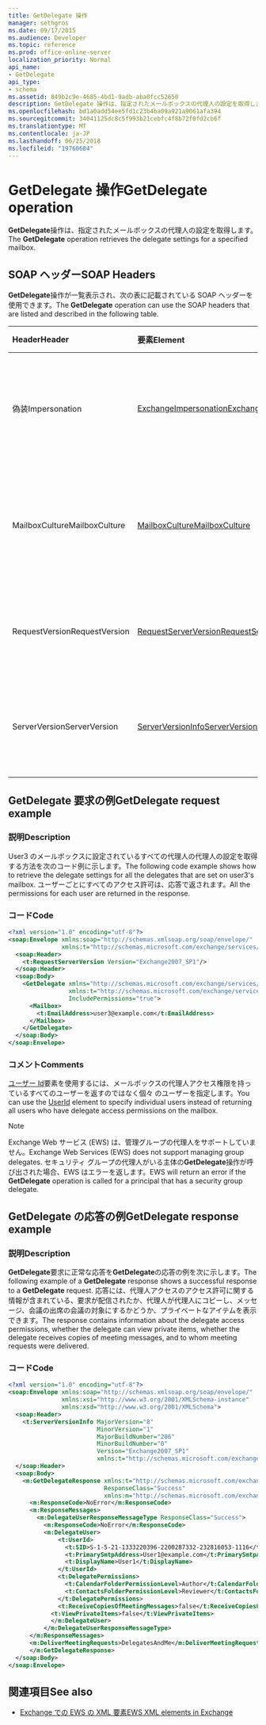 ```yaml
---
title: GetDelegate 操作
manager: sethgros
ms.date: 09/17/2015
ms.audience: Developer
ms.topic: reference
ms.prod: office-online-server
localization_priority: Normal
api_name:
- GetDelegate
api_type:
- schema
ms.assetid: 849b2c9e-4685-4bd1-9adb-aba0fcc52650
description: GetDelegate 操作は、指定されたメールボックスの代理人の設定を取得します。
ms.openlocfilehash: bd1a0add54ee5fd1c23b4ba09a921a9061afa394
ms.sourcegitcommit: 34041125dc8c5f993b21cebfc4f8b72f0fd2cb6f
ms.translationtype: MT
ms.contentlocale: ja-JP
ms.lasthandoff: 06/25/2018
ms.locfileid: "19760684"
---
```

# <a name="getdelegate-operation"></a><span data-ttu-id="86886-103">GetDelegate 操作</span><span class="sxs-lookup"><span data-stu-id="86886-103">GetDelegate operation</span></span>

<span data-ttu-id="86886-104">**GetDelegate**操作は、指定されたメールボックスの代理人の設定を取得します。</span><span class="sxs-lookup"><span data-stu-id="86886-104">The **GetDelegate** operation retrieves the delegate settings for a specified mailbox.</span></span> 
  
## <a name="soap-headers"></a><span data-ttu-id="86886-105">SOAP ヘッダー</span><span class="sxs-lookup"><span data-stu-id="86886-105">SOAP Headers</span></span>

<span data-ttu-id="86886-106">**GetDelegate**操作が一覧表示され、次の表に記載されている SOAP ヘッダーを使用できます。</span><span class="sxs-lookup"><span data-stu-id="86886-106">The **GetDelegate** operation can use the SOAP headers that are listed and described in the following table.</span></span> 
  
|<span data-ttu-id="86886-107">**Header**</span><span class="sxs-lookup"><span data-stu-id="86886-107">**Header**</span></span>|<span data-ttu-id="86886-108">**要素**</span><span class="sxs-lookup"><span data-stu-id="86886-108">**Element**</span></span>|<span data-ttu-id="86886-109">**説明**</span><span class="sxs-lookup"><span data-stu-id="86886-109">**Description**</span></span>|
|:-----|:-----|:-----|
|<span data-ttu-id="86886-110">偽装</span><span class="sxs-lookup"><span data-stu-id="86886-110">Impersonation</span></span>  <br/> |[<span data-ttu-id="86886-111">ExchangeImpersonation</span><span class="sxs-lookup"><span data-stu-id="86886-111">ExchangeImpersonation</span></span>](exchangeimpersonation.md) <br/> |<span data-ttu-id="86886-112">クライアント アプリケーションが偽装するユーザーを識別します。</span><span class="sxs-lookup"><span data-stu-id="86886-112">Identifies the user whom the client application is impersonating.</span></span>  <br/> |
|<span data-ttu-id="86886-113">MailboxCulture</span><span class="sxs-lookup"><span data-stu-id="86886-113">MailboxCulture</span></span>  <br/> |[<span data-ttu-id="86886-114">MailboxCulture</span><span class="sxs-lookup"><span data-stu-id="86886-114">MailboxCulture</span></span>](mailboxculture.md) <br/> |<span data-ttu-id="86886-115">RFC3066 カルチャを使用してメールボックスへのアクセスを識別します。</span><span class="sxs-lookup"><span data-stu-id="86886-115">Identifies the RFC3066 culture to be used to access the mailbox.</span></span>  <br/> |
|<span data-ttu-id="86886-116">RequestVersion</span><span class="sxs-lookup"><span data-stu-id="86886-116">RequestVersion</span></span>  <br/> |[<span data-ttu-id="86886-117">RequestServerVersion</span><span class="sxs-lookup"><span data-stu-id="86886-117">RequestServerVersion</span></span>](requestserverversion.md) <br/> |<span data-ttu-id="86886-118">操作要求のスキーマのバージョンを識別します。</span><span class="sxs-lookup"><span data-stu-id="86886-118">Identifies the schema version for the operation request.</span></span>  <br/> |
|<span data-ttu-id="86886-119">ServerVersion</span><span class="sxs-lookup"><span data-stu-id="86886-119">ServerVersion</span></span>  <br/> |[<span data-ttu-id="86886-120">ServerVersionInfo</span><span class="sxs-lookup"><span data-stu-id="86886-120">ServerVersionInfo</span></span>](serverversioninfo.md) <br/> |<span data-ttu-id="86886-121">要求に応答するサーバーのバージョンを識別します。</span><span class="sxs-lookup"><span data-stu-id="86886-121">Identifies the version of the server that responded to the request.</span></span>  <br/> |
   
## <a name="getdelegate-request-example"></a><span data-ttu-id="86886-122">GetDelegate 要求の例</span><span class="sxs-lookup"><span data-stu-id="86886-122">GetDelegate request example</span></span>

### <a name="description"></a><span data-ttu-id="86886-123">説明</span><span class="sxs-lookup"><span data-stu-id="86886-123">Description</span></span>

<span data-ttu-id="86886-124">User3 のメールボックスに設定されているすべての代理人の代理人の設定を取得する方法を次のコード例に示します。</span><span class="sxs-lookup"><span data-stu-id="86886-124">The following code example shows how to retrieve the delegate settings for all the delegates that are set on user3's mailbox.</span></span> <span data-ttu-id="86886-125">ユーザーごとにすべてのアクセス許可は、応答で返されます。</span><span class="sxs-lookup"><span data-stu-id="86886-125">All the permissions for each user are returned in the response.</span></span>
  
### <a name="code"></a><span data-ttu-id="86886-126">コード</span><span class="sxs-lookup"><span data-stu-id="86886-126">Code</span></span>

```XML
<?xml version="1.0" encoding="utf-8"?>
<soap:Envelope xmlns:soap="http://schemas.xmlsoap.org/soap/envelope/"
               xmlns:t="http://schemas.microsoft.com/exchange/services/2006/types">
  <soap:Header>
    <t:RequestServerVersion Version="Exchange2007_SP1"/>
  </soap:Header>
  <soap:Body>
    <GetDelegate xmlns="http://schemas.microsoft.com/exchange/services/2006/messages"
                 xmlns:t="http://schemas.microsoft.com/exchange/services/2006/types"
                 IncludePermissions="true">
      <Mailbox>
        <t:EmailAddress>user3@example.com</t:EmailAddress>
      </Mailbox>
    </GetDelegate>
  </soap:Body>
</soap:Envelope>
```

### <a name="comments"></a><span data-ttu-id="86886-127">コメント</span><span class="sxs-lookup"><span data-stu-id="86886-127">Comments</span></span>

<span data-ttu-id="86886-128">[ユーザー Id](userid.md)要素を使用するには、メールボックスの代理人アクセス権限を持っているすべてのユーザーを返すのではなく個々 のユーザーを指定します。</span><span class="sxs-lookup"><span data-stu-id="86886-128">You can use the [UserId](userid.md) element to specify individual users instead of returning all users who have delegate access permissions on the mailbox.</span></span> 
  
> [!NOTE]
> <span data-ttu-id="86886-129">Exchange Web サービス (EWS) は、管理グループの代理人をサポートしていません。</span><span class="sxs-lookup"><span data-stu-id="86886-129">Exchange Web Services (EWS) does not support managing group delegates.</span></span> <span data-ttu-id="86886-130">セキュリティ グループの代理人がいる主体の**GetDelegate**操作が呼び出された場合、EWS はエラーを返します。</span><span class="sxs-lookup"><span data-stu-id="86886-130">EWS will return an error if the **GetDelegate** operation is called for a principal that has a security group delegate.</span></span> 
  
## <a name="getdelegate-response-example"></a><span data-ttu-id="86886-131">GetDelegate の応答の例</span><span class="sxs-lookup"><span data-stu-id="86886-131">GetDelegate response example</span></span>

### <a name="description"></a><span data-ttu-id="86886-132">説明</span><span class="sxs-lookup"><span data-stu-id="86886-132">Description</span></span>

<span data-ttu-id="86886-133">**GetDelegate**要求に正常な応答を**GetDelegate**の応答の例を次に示します。</span><span class="sxs-lookup"><span data-stu-id="86886-133">The following example of a **GetDelegate** response shows a successful response to a **GetDelegate** request.</span></span> <span data-ttu-id="86886-134">応答には、代理人アクセスのアクセス許可に関する情報が含まれている、要求が配信されたか、代理人が代理人にコピーし、メッセージ、会議の出席の会議の対象にするかどうか、プライベートなアイテムを表示できます。</span><span class="sxs-lookup"><span data-stu-id="86886-134">The response contains information about the delegate access permissions, whether the delegate can view private items, whether the delegate receives copies of meeting messages, and to whom meeting requests were delivered.</span></span> 
  
### <a name="code"></a><span data-ttu-id="86886-135">コード</span><span class="sxs-lookup"><span data-stu-id="86886-135">Code</span></span>

```XML
<?xml version="1.0" encoding="utf-8"?>
<soap:Envelope xmlns:soap="http://schemas.xmlsoap.org/soap/envelope/" 
               xmlns:xsi="http://www.w3.org/2001/XMLSchema-instance" 
               xmlns:xsd="http://www.w3.org/2001/XMLSchema">
  <soap:Header>
    <t:ServerVersionInfo MajorVersion="8" 
                         MinorVersion="1" 
                         MajorBuildNumber="206" 
                         MinorBuildNumber="0" 
                         Version="Exchange2007_SP1" 
                         xmlns:t="http://schemas.microsoft.com/exchange/services/2006/types" />
  </soap:Header>
  <soap:Body>
    <m:GetDelegateResponse xmlns:t="http://schemas.microsoft.com/exchange/services/2006/types" 
                           ResponseClass="Success" 
                           xmlns:m="http://schemas.microsoft.com/exchange/services/2006/messages">
      <m:ResponseCode>NoError</m:ResponseCode>
      <m:ResponseMessages>
        <m:DelegateUserResponseMessageType ResponseClass="Success">
          <m:ResponseCode>NoError</m:ResponseCode>
          <m:DelegateUser>
              <t:UserId>
                <t:SID>S-1-5-21-1333220396-2200287332-232816053-1116</t:SID>
                <t:PrimarySmtpAddress>User1@example.com</t:PrimarySmtpAddress>
                <t:DisplayName>User1</t:DisplayName>
              </t:UserId>
              <t:DelegatePermissions>
                <t:CalendarFolderPermissionLevel>Author</t:CalendarFolderPermissionLevel>
                <t:ContactsFolderPermissionLevel>Reviewer</t:ContactsFolderPermissionLevel>
              </t:DelegatePermissions>
              <t:ReceiveCopiesOfMeetingMessages>false</t:ReceiveCopiesOfMeetingMessages>
            <t:ViewPrivateItems>false</t:ViewPrivateItems>
            </m:DelegateUser>
          </m:DelegateUserResponseMessageType>
      </m:ResponseMessages>
      <m:DeliverMeetingRequests>DelegatesAndMe</m:DeliverMeetingRequests>
      </m:GetDelegateResponse>
  </soap:Body>
</soap:Envelope>
```

## <a name="see-also"></a><span data-ttu-id="86886-136">関連項目</span><span class="sxs-lookup"><span data-stu-id="86886-136">See also</span></span>



- [<span data-ttu-id="86886-137">Exchange での EWS の XML 要素</span><span class="sxs-lookup"><span data-stu-id="86886-137">EWS XML elements in Exchange</span></span>](ews-xml-elements-in-exchange.md)


